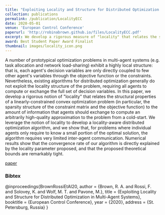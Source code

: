 ```yaml
---
title: "Exploiting Locality and Structure for Distributed Optimization in Multi-Agent Systems"
collection: publications
permalink: /publication/LocalityECC
date: 2020-05-01
venue: 'European Control Conference'
paperurl: 'http://robinabrown.github.io/files/LocalityECC.pdf'
excerpt: We develop a rigorous measure of "locality" that relates the structural properties of a linearly-constrained convex optimization problem to the amount of information that agents should exchange to compute an arbitrarily high-quality approximation of its solution. We leverage the notion of locality to develop a locality-aware distributed optimization algorithm.
award: Best Student Paper Award Finalist
thumbnail: images/locality_icon.png
---
```

A number of prototypical optimization problems in multi-agent systems (e.g. task allocation and network load-sharing) exhibit a highly local structure: that is, each agent's decision variables are only directly coupled to few other agent's variables through the objective function or the constraints. Nevertheless, existing algorithms for distributed optimization generally do not exploit the locality structure of the problem, requiring all agents to compute or exchange the full set of decision variables. In this paper, we develop a rigorous notion of "locality" that relates the structural properties of a linearly-constrained convex optimization problem (in particular, the sparsity structure of the constraint matrix and the objective function) to the amount of information that agents should exchange to compute an arbitrarily high-quality approximation to the problem from a cold-start. We leverage the notion of locality to develop a locality-aware distributed optimization algorithm, and we show that, for problems where individual agents only require to know a small portion of the optimal solution, the algorithm requires very limited inter-agent communication. Numerical results show that the convergence rate of our algorithm is directly explained by the locality parameter proposed, and that the proposed theoretical bounds are remarkably tight.

[paper](http://robinabrown.github.io/files/LocalityECC.pdf)

### Bibtex

@inproceedings{BrownRossiEtAl20,
  author    = {Brown, R. A. and Rossi, F. and Solovey, K. and Wolf, M. T. and Pavone, M.},
  title     = {Exploiting Locality and Structure for Distributed Optimization in Multi-Agent Systems},
  booktitle = {European Control Conference},
  year      = {2020},
  address   = {St. Petersburg, Russia}
}